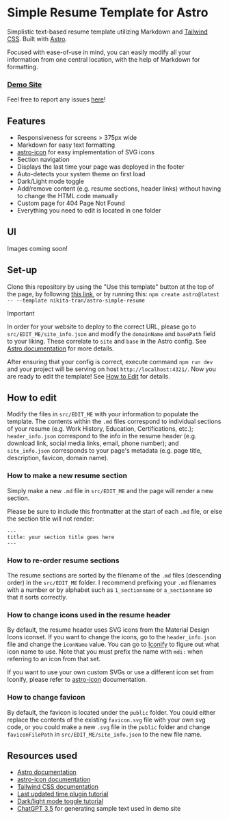 # Simple Resume Template for Astro

Simplistic text-based resume template utilizing Markdown and [Tailwind CSS](https://tailwindcss.com). Built with [Astro](https://astro.build).

Focused with ease-of-use in mind, you can easily modify all your information from one central location, with the help of Markdown for formatting.

### [Demo Site](https://nikitatran.github.io/astro-simple-resume/)

Feel free to report any issues [here](https://github.com/nikitatran/astro-simple-resume/issues)!

## Features
- Responsiveness for screens > 375px wide
- Markdown for easy text formatting
- [astro-icon](https://github.com/natemoo-re/astro-icon) for easy implementation of SVG icons
- Section navigation
- Displays the last time your page was deployed in the footer
- Auto-detects your system theme on first load
- Dark/Light mode toggle
- Add/remove content (e.g. resume sections, header links) without having to change the HTML code manually
- Custom page for 404 Page Not Found
- Everything you need to edit is located in one folder

## UI
Images coming soon!

## Set-up
Clone this repository by using the "Use this template" button at the top of the page, by following [this link](https://github.com/new?template_name=astro-simple-resume&template_owner=nikitatran), or by running this: `npm create astro@latest -- --template nikita-tran/astro-simple-resume`

> [!IMPORTANT]
> In order for your website to deploy to the correct URL, please go to `src/EDIT_ME/site_info.json` and modify the `domainName` and `basePath` field to your liking. These correlate to `site` and `base` in the Astro config. See [Astro documentation](https://docs.astro.build/en/reference/configuration-reference/#top-level-options) for more details.

After ensuring that your config is correct, execute command `npm run dev` and your project will be serving on host `http://localhost:4321/`. Now you are ready to edit the template! See [How to Edit](#how-to-edit) for details.

## How to edit
Modify the files in  ``src/EDIT_ME`` with your information to populate the template. The contents within the `.md` files correspond to individual sections of your resume (e.g. Work History, Education, Certifications, etc.); `header_info.json` correspond to the info in the resume header (e.g. download link, social media links, email, phone number); and `site_info.json` corresponds to your page's metadata (e.g. page title, description, favicon, domain name).

### How to make a new resume section
Simply make a new `.md` file in `src/EDIT_ME` and the page will render a new section. 

Please be sure to include this frontmatter at the start of each `.md` file, or else the section title will not render:
```
---
title: your section title goes here
---
```

### How to re-order resume sections
The resume sections are sorted by the filename of the `.md` files (descending order) in the ``src/EDIT_ME`` folder. I recommend prefixing your `.md` filenames with a number or by alphabet such as `1_sectionname` or `a_sectionname` so that it sorts correctly.

### How to change icons used in the resume header
By default, the resume header uses SVG icons from the Material Design Icons iconset. If you want to change the icons, go to the `header_info.json` file and change the `iconName` value. You can go to [Iconify](https://icon-sets.iconify.design/mdi/) to figure out what icon name to use. Note that you must prefix the name with `mdi:` when referring to an icon from that set.

If you want to use your own custom SVGs or use a different icon set from Iconify, please refer to [astro-icon](https://github.com/natemoo-re/astro-icon?tab=readme-ov-file#usage) documentation.

### How to change favicon
By default, the favicon is located under the `public` folder. You could either replace the contents of the existing `favicon.svg` file with your own svg code, or you could make a new `.svg` file in the `public` folder and change `faviconFilePath` in `src/EDIT_ME/site_info.json` to the new file name.

## Resources used
- [Astro documentation](https://docs.astro.build/en/getting-started/)
- [astro-icon documentation](https://github.com/natemoo-re/astro-icon#astro-icon)
- [Tailwind CSS documentation](https://tailwindcss.com/docs/installation)
- [Last updated time plugin tutorial](https://docs.astro.build/en/recipes/modified-time/)
- [Dark/light mode toggle tutorial](https://docs.astro.build/en/tutorial/6-islands/2/#add-client-side-interactivity)
- [ChatGPT 3.5](https://chat.openai.com) for generating sample text used in demo site